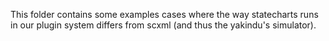 This folder contains some examples cases where the way statecharts runs in our plugin system differs from scxml (and thus the yakindu's simulator).